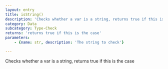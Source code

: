 ```yaml
---
layout: entry
title: isString()
description: 'Checks whether a var is a string, returns true if this is the case'
category: Data
subcategory: Type-Check
returns: 'returns true if this is the case'
parameters:
    - {name: str, description: 'The string to check'}

---
```

Checks whether a var is a string, returns true if this is the case
